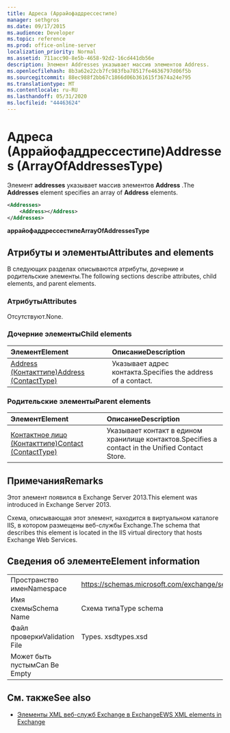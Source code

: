 ```yaml
---
title: Адреса (Аррайофаддрессестипе)
manager: sethgros
ms.date: 09/17/2015
ms.audience: Developer
ms.topic: reference
ms.prod: office-online-server
localization_priority: Normal
ms.assetid: 711acc90-8e5b-4658-92d2-16cd441db56e
description: Элемент Addresses указывает массив элементов Address.
ms.openlocfilehash: 8b3a62e22cb7fc983fba78517fe4636797d06f5b
ms.sourcegitcommit: 88ec988f2bb67c1866d06b361615f3674a24e795
ms.translationtype: MT
ms.contentlocale: ru-RU
ms.lasthandoff: 05/31/2020
ms.locfileid: "44463624"
---
```

# <a name="addresses-arrayofaddressestype"></a><span data-ttu-id="86994-103">Адреса (Аррайофаддрессестипе)</span><span class="sxs-lookup"><span data-stu-id="86994-103">Addresses (ArrayOfAddressesType)</span></span>

<span data-ttu-id="86994-104">Элемент **addresses** указывает массив элементов **Address** .</span><span class="sxs-lookup"><span data-stu-id="86994-104">The **Addresses** element specifies an array of **Address** elements.</span></span> 
  
```XML
<Addresses>
    <Address></Address>
</Addresses>
```

 <span data-ttu-id="86994-105">**аррайофаддрессестипе**</span><span class="sxs-lookup"><span data-stu-id="86994-105">**ArrayOfAddressesType**</span></span>
## <a name="attributes-and-elements"></a><span data-ttu-id="86994-106">Атрибуты и элементы</span><span class="sxs-lookup"><span data-stu-id="86994-106">Attributes and elements</span></span>

<span data-ttu-id="86994-107">В следующих разделах описываются атрибуты, дочерние и родительские элементы.</span><span class="sxs-lookup"><span data-stu-id="86994-107">The following sections describe attributes, child elements, and parent elements.</span></span>
  
### <a name="attributes"></a><span data-ttu-id="86994-108">Атрибуты</span><span class="sxs-lookup"><span data-stu-id="86994-108">Attributes</span></span>

<span data-ttu-id="86994-109">Отсутствуют.</span><span class="sxs-lookup"><span data-stu-id="86994-109">None.</span></span>
  
### <a name="child-elements"></a><span data-ttu-id="86994-110">Дочерние элементы</span><span class="sxs-lookup"><span data-stu-id="86994-110">Child elements</span></span>

|<span data-ttu-id="86994-111">**Элемент**</span><span class="sxs-lookup"><span data-stu-id="86994-111">**Element**</span></span>|<span data-ttu-id="86994-112">**Описание**</span><span class="sxs-lookup"><span data-stu-id="86994-112">**Description**</span></span>|
|:-----|:-----|
|[<span data-ttu-id="86994-113">Address (Контакттипе)</span><span class="sxs-lookup"><span data-stu-id="86994-113">Address (ContactType)</span></span>](address-contacttype.md) <br/> |<span data-ttu-id="86994-114">Указывает адрес контакта.</span><span class="sxs-lookup"><span data-stu-id="86994-114">Specifies the address of a contact.</span></span>  <br/> |
   
### <a name="parent-elements"></a><span data-ttu-id="86994-115">Родительские элементы</span><span class="sxs-lookup"><span data-stu-id="86994-115">Parent elements</span></span>

|<span data-ttu-id="86994-116">**Элемент**</span><span class="sxs-lookup"><span data-stu-id="86994-116">**Element**</span></span>|<span data-ttu-id="86994-117">**Описание**</span><span class="sxs-lookup"><span data-stu-id="86994-117">**Description**</span></span>|
|:-----|:-----|
|[<span data-ttu-id="86994-118">Контактное лицо (Контакттипе)</span><span class="sxs-lookup"><span data-stu-id="86994-118">Contact (ContactType)</span></span>](contact-contacttype.md) <br/> |<span data-ttu-id="86994-119">Указывает контакт в едином хранилище контактов.</span><span class="sxs-lookup"><span data-stu-id="86994-119">Specifies a contact in the Unified Contact Store.</span></span>  <br/> |
   
## <a name="remarks"></a><span data-ttu-id="86994-120">Примечания</span><span class="sxs-lookup"><span data-stu-id="86994-120">Remarks</span></span>

<span data-ttu-id="86994-121">Этот элемент появился в Exchange Server 2013.</span><span class="sxs-lookup"><span data-stu-id="86994-121">This element was introduced in Exchange Server 2013.</span></span>
  
<span data-ttu-id="86994-122">Схема, описывающая этот элемент, находится в виртуальном каталоге IIS, в котором размещены веб-службы Exchange.</span><span class="sxs-lookup"><span data-stu-id="86994-122">The schema that describes this element is located in the IIS virtual directory that hosts Exchange Web Services.</span></span>
  
## <a name="element-information"></a><span data-ttu-id="86994-123">Сведения об элементе</span><span class="sxs-lookup"><span data-stu-id="86994-123">Element information</span></span>

|||
|:-----|:-----|
|<span data-ttu-id="86994-124">Пространство имен</span><span class="sxs-lookup"><span data-stu-id="86994-124">Namespace</span></span>  <br/> |https://schemas.microsoft.com/exchange/services/2006/types  <br/> |
|<span data-ttu-id="86994-125">Имя схемы</span><span class="sxs-lookup"><span data-stu-id="86994-125">Schema Name</span></span>  <br/> |<span data-ttu-id="86994-126">Схема типа</span><span class="sxs-lookup"><span data-stu-id="86994-126">Type schema</span></span>  <br/> |
|<span data-ttu-id="86994-127">Файл проверки</span><span class="sxs-lookup"><span data-stu-id="86994-127">Validation File</span></span>  <br/> |<span data-ttu-id="86994-128">Types. xsd</span><span class="sxs-lookup"><span data-stu-id="86994-128">types.xsd</span></span>  <br/> |
|<span data-ttu-id="86994-129">Может быть пустым</span><span class="sxs-lookup"><span data-stu-id="86994-129">Can Be Empty</span></span>  <br/> ||
   
## <a name="see-also"></a><span data-ttu-id="86994-130">См. также</span><span class="sxs-lookup"><span data-stu-id="86994-130">See also</span></span>

- [<span data-ttu-id="86994-131">Элементы XML веб-служб Exchange в Exchange</span><span class="sxs-lookup"><span data-stu-id="86994-131">EWS XML elements in Exchange</span></span>](ews-xml-elements-in-exchange.md)

